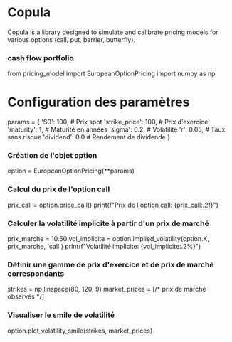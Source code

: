 # Copula
Copula is a library designed to simulate and calibrate pricing models for various options (call, put, barrier, butterfly).
### cash flow portfolio

from pricing_model import EuropeanOptionPricing
import numpy as np

# Configuration des paramètres
params = {
    'S0': 100,            # Prix spot
    'strike_price': 100,  # Prix d'exercice
    'maturity': 1,        # Maturité en années
    'sigma': 0.2,         # Volatilité
    'r': 0.05,            # Taux sans risque
    'dividend': 0.0       # Rendement de dividende
}

### Création de l'objet option
option = EuropeanOptionPricing(**params)

### Calcul du prix de l'option call
prix_call = option.price_call()
print(f"Prix de l'option call: {prix_call:.2f}")

### Calculer la volatilité implicite à partir d'un prix de marché
prix_marche = 10.50
vol_implicite = option.implied_volatility(option.K, prix_marche, 'call')
print(f"Volatilité implicite: {vol_implicite:.2%}")

### Définir une gamme de prix d'exercice et de prix de marché correspondants
strikes = np.linspace(80, 120, 9)
market_prices = [/* prix de marché observés */]

### Visualiser le smile de volatilité
option.plot_volatility_smile(strikes, market_prices)
